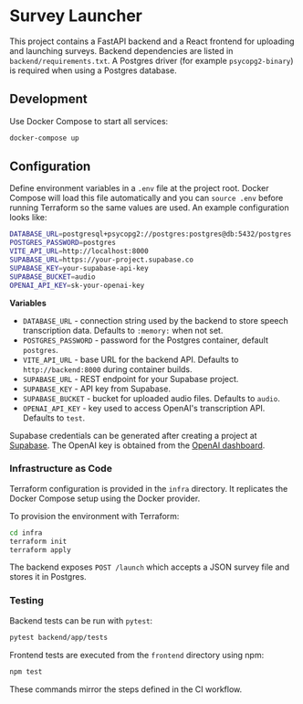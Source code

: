 # Survey Launcher

This project contains a FastAPI backend and a React frontend for uploading and launching surveys.
Backend dependencies are listed in `backend/requirements.txt`. A Postgres driver
(for example `psycopg2-binary`) is required when using a Postgres database.


## Development

Use Docker Compose to start all services:

```bash
docker-compose up
```

## Configuration

Define environment variables in a `.env` file at the project root. Docker Compose will load this file automatically and you can `source .env` before running Terraform so the same values are used. An example configuration looks like:

```bash
DATABASE_URL=postgresql+psycopg2://postgres:postgres@db:5432/postgres
POSTGRES_PASSWORD=postgres
VITE_API_URL=http://localhost:8000
SUPABASE_URL=https://your-project.supabase.co
SUPABASE_KEY=your-supabase-api-key
SUPABASE_BUCKET=audio
OPENAI_API_KEY=sk-your-openai-key
```

**Variables**

- `DATABASE_URL` - connection string used by the backend to store speech transcription data. Defaults to `:memory:` when not set.
- `POSTGRES_PASSWORD` - password for the Postgres container, default `postgres`.
- `VITE_API_URL` - base URL for the backend API. Defaults to `http://backend:8000` during container builds.
- `SUPABASE_URL` - REST endpoint for your Supabase project.
- `SUPABASE_KEY` - API key from Supabase.
- `SUPABASE_BUCKET` - bucket for uploaded audio files. Defaults to `audio`.
- `OPENAI_API_KEY` - key used to access OpenAI's transcription API. Defaults to `test`.

Supabase credentials can be generated after creating a project at [Supabase](https://app.supabase.com). The OpenAI key is obtained from the [OpenAI dashboard](https://platform.openai.com/account/api-keys).


### Infrastructure as Code

Terraform configuration is provided in the `infra` directory. It replicates the
Docker Compose setup using the Docker provider.

To provision the environment with Terraform:

```bash
cd infra
terraform init
terraform apply
```

The backend exposes `POST /launch` which accepts a JSON survey file and stores it in Postgres.

### Testing

Backend tests can be run with `pytest`:

```bash
pytest backend/app/tests
```

Frontend tests are executed from the `frontend` directory using npm:

```bash
npm test
```

These commands mirror the steps defined in the CI workflow.